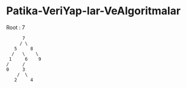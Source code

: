 # Patika-VeriYap-lar-VeAlgoritmalar

Root : 7
 
 
 
 ```
       7
      / \
    5     8 
   /   \    \
  1     6    9
 /     /
0     3
     /  \
    2     4 

